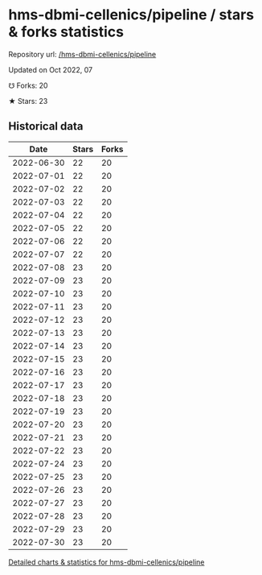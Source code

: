 # hms-dbmi-cellenics/pipeline / stars & forks statistics

Repository url: [/hms-dbmi-cellenics/pipeline](https://github.com/hms-dbmi-cellenics/pipeline)

Updated on Oct 2022, 07

☋ Forks: 20

★ Stars: 23

## Historical data
| Date | Stars | Forks |
|------|-------|-------|
| 2022-06-30 | 22 | 20 | 
| 2022-07-01 | 22 | 20 | 
| 2022-07-02 | 22 | 20 | 
| 2022-07-03 | 22 | 20 | 
| 2022-07-04 | 22 | 20 | 
| 2022-07-05 | 22 | 20 | 
| 2022-07-06 | 22 | 20 | 
| 2022-07-07 | 22 | 20 | 
| 2022-07-08 | 23 | 20 | 
| 2022-07-09 | 23 | 20 | 
| 2022-07-10 | 23 | 20 | 
| 2022-07-11 | 23 | 20 | 
| 2022-07-12 | 23 | 20 | 
| 2022-07-13 | 23 | 20 | 
| 2022-07-14 | 23 | 20 | 
| 2022-07-15 | 23 | 20 | 
| 2022-07-16 | 23 | 20 | 
| 2022-07-17 | 23 | 20 | 
| 2022-07-18 | 23 | 20 | 
| 2022-07-19 | 23 | 20 | 
| 2022-07-20 | 23 | 20 | 
| 2022-07-21 | 23 | 20 | 
| 2022-07-22 | 23 | 20 | 
| 2022-07-24 | 23 | 20 | 
| 2022-07-25 | 23 | 20 | 
| 2022-07-26 | 23 | 20 | 
| 2022-07-27 | 23 | 20 | 
| 2022-07-28 | 23 | 20 | 
| 2022-07-29 | 23 | 20 | 
| 2022-07-30 | 23 | 20 | 


[Detailed charts & statistics for hms-dbmi-cellenics/pipeline](https://reviewgithub.com/rep/hms-dbmi-cellenics/pipeline)
